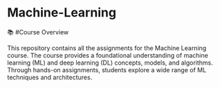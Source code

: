 # Machine-Learning
📚 #Course Overview

This repository contains all the assignments for the Machine Learning course. The course provides a foundational understanding of machine learning (ML) and deep learning (DL) concepts, models, and algorithms. Through hands-on assignments, students explore a wide range of ML techniques and architectures.
